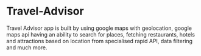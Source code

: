 # Travel-Advisor
Travel Advisor app is built by using google maps with geolocation, google maps api having an ability to search for places, fetching restaurants, hotels and attractions based on location from specialised rapid API, data filtering and much more.
